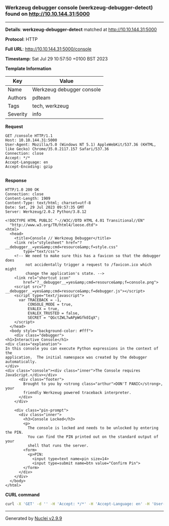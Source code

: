 ### Werkzeug debugger console (werkzeug-debugger-detect) found on http://10.10.144.31:5000

----
**Details**: **werkzeug-debugger-detect** matched at http://10.10.144.31:5000

**Protocol**: HTTP

**Full URL**: http://10.10.144.31:5000/console

**Timestamp**: Sat Jul 29 10:57:50 +0100 BST 2023

**Template Information**

| Key | Value |
| --- | --- |
| Name | Werkzeug debugger console |
| Authors | pdteam |
| Tags | tech, werkzeug |
| Severity | info |

**Request**
```http
GET /console HTTP/1.1
Host: 10.10.144.31:5000
User-Agent: Mozilla/5.0 (Windows NT 5.1) AppleWebKit/537.36 (KHTML, like Gecko) Chrome/35.0.2117.157 Safari/537.36
Connection: close
Accept: */*
Accept-Language: en
Accept-Encoding: gzip


```

**Response**
```http
HTTP/1.0 200 OK
Connection: close
Content-Length: 1909
Content-Type: text/html; charset=utf-8
Date: Sat, 29 Jul 2023 09:57:35 GMT
Server: Werkzeug/2.0.2 Python/3.8.12

<!DOCTYPE HTML PUBLIC "-//W3C//DTD HTML 4.01 Transitional//EN"
  "http://www.w3.org/TR/html4/loose.dtd">
<html>
  <head>
    <title>Console // Werkzeug Debugger</title>
    <link rel="stylesheet" href="?__debugger__=yes&amp;cmd=resource&amp;f=style.css"
        type="text/css">
    <!-- We need to make sure this has a favicon so that the debugger does
         not accidentally trigger a request to /favicon.ico which might
         change the application's state. -->
    <link rel="shortcut icon"
        href="?__debugger__=yes&amp;cmd=resource&amp;f=console.png">
    <script src="?__debugger__=yes&amp;cmd=resource&amp;f=debugger.js"></script>
    <script type="text/javascript">
      var TRACEBACK = -1,
          CONSOLE_MODE = true,
          EVALEX = true,
          EVALEX_TRUSTED = false,
          SECRET = "QGctZWL7wAPpWGfk0IqX";
    </script>
  </head>
  <body style="background-color: #fff">
    <div class="debugger">
<h1>Interactive Console</h1>
<div class="explanation">
In this console you can execute Python expressions in the context of the
application.  The initial namespace was created by the debugger automatically.
</div>
<div class="console"><div class="inner">The Console requires JavaScript.</div></div>
      <div class="footer">
        Brought to you by <strong class="arthur">DON'T PANIC</strong>, your
        friendly Werkzeug powered traceback interpreter.
      </div>
    </div>

    <div class="pin-prompt">
      <div class="inner">
        <h3>Console Locked</h3>
        <p>
          The console is locked and needs to be unlocked by entering the PIN.
          You can find the PIN printed out on the standard output of your
          shell that runs the server.
        <form>
          <p>PIN:
            <input type=text name=pin size=14>
            <input type=submit name=btn value="Confirm Pin">
        </form>
      </div>
    </div>
  </body>
</html>

```


**CURL command**
```sh
curl -X 'GET' -d '' -H 'Accept: */*' -H 'Accept-Language: en' -H 'User-Agent: Mozilla/5.0 (Windows NT 5.1) AppleWebKit/537.36 (KHTML, like Gecko) Chrome/35.0.2117.157 Safari/537.36' 'http://10.10.144.31:5000/console'
```

----

Generated by [Nuclei v2.9.9](https://github.com/projectdiscovery/nuclei)